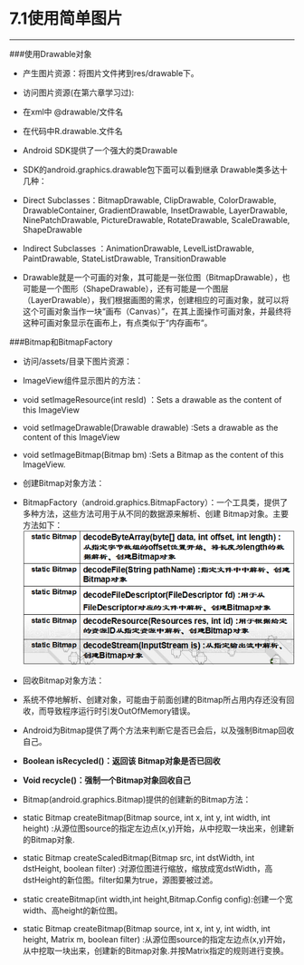 # 7.1使用简单图片
---

###使用Drawable对象
* 产生图片资源：将图片文件拷到res/drawable下。
* 访问图片资源(在第六章学习过):
 * 在xml中  @drawable/文件名
 * 在代码中R.drawable.文件名
* Android SDK提供了一个强大的类Drawable
* SDK的android.graphics.drawable包下面可以看到继承 Drawable类多达十几种：
 * Direct Subclasses：BitmapDrawable, ClipDrawable, ColorDrawable, DrawableContainer, GradientDrawable, InsetDrawable, LayerDrawable, NinePatchDrawable, PictureDrawable, RotateDrawable, ScaleDrawable, ShapeDrawable 
 * Indirect Subclasses ：AnimationDrawable, LevelListDrawable, PaintDrawable, StateListDrawable, TransitionDrawable

* Drawable就是一个可画的对象，其可能是一张位图（BitmapDrawable），也可能是一个图形（ShapeDrawable），还有可能是一个图层（LayerDrawable），我们根据画图的需求，创建相应的可画对象，就可以将这个可画对象当作一块“画布（Canvas）”，在其上面操作可画对象，并最终将这种可画对象显示在画布上，有点类似于“内存画布“。

###Bitmap和BitmapFactory
* 访问/assets/目录下图片资源：
* ImageView组件显示图片的方法：
 * void setImageResource(int resId) ：Sets a drawable as the content of this ImageView
 * void setImageDrawable(Drawable drawable) :Sets a drawable as the content of this ImageView
 * void setImageBitmap(Bitmap bm) :Sets a Bitmap as the content of this ImageView.

* 创建Bitmap对象方法：
 * BitmapFactory（android.graphics.BitmapFactory）：一个工具类，提供了多种方法，这些方法可用于从不同的数据源来解析、创建 Bitmap对象。主要方法如下：
![](28.jpg)
* 回收Bitmap对象方法：
 * 系统不停地解析、创建对象，可能由于前面创建的Bitmap所占用内存还没有回收，而导致程序运行时引发OutOfMemory错误。
 * Android为Bitmap提供了两个方法来判断它是否已会后，以及强制Bitmap回收自己。
 * **Boolean isRecycled()：返回该 Bitmap对象是否已回收**
 * **Void recycle()：强制一个Bitmap对象回收自己**

* Bitmap(android.graphics.Bitmap)提供的创建新的Bitmap方法：
 * static Bitmap  createBitmap(Bitmap source, int x, int y, int width, int height) :从源位图source的指定左边点(x,y)开始，从中挖取一块出来，创建新的Bitmap对象.
 * static Bitmap  createScaledBitmap(Bitmap src, int dstWidth, int dstHeight, boolean filter) :对源位图进行缩放，缩放成宽dstWidth，高dstHeight的新位图。filter如果为true，源图要被过滤。
 * static createBitmap(int width,int height,Bitmap.Config config):创建一个宽width、高height的新位图。
 * static Bitmap  createBitmap(Bitmap source, int x, int y, int width, int height, Matrix m, boolean filter) :从源位图source的指定左边点(x,y)开始，从中挖取一块出来，创建新的Bitmap对象.并按Matrix指定的规则进行变换。




 

 









